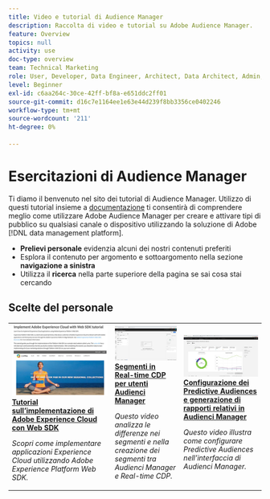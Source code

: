 ```yaml
---
title: Video e tutorial di Audience Manager
description: Raccolta di video e tutorial su Adobe Audience Manager.
feature: Overview
topics: null
activity: use
doc-type: overview
team: Technical Marketing
role: User, Developer, Data Engineer, Architect, Data Architect, Admin, Leader
level: Beginner
exl-id: c6aa264c-30ce-42ff-bf8a-e651ddc2ff01
source-git-commit: d16c7e1164ee1e63e44d239f8bb3356ce0402246
workflow-type: tm+mt
source-wordcount: '211'
ht-degree: 0%

---
```


# Esercitazioni di Audience Manager

Ti diamo il benvenuto nel sito dei tutorial di Audience Manager. Utilizzo di questi tutorial insieme a [documentazione](https://experienceleague.adobe.com/docs/audience-manager/user-guide/aam-home.html) ti consentirà di comprendere meglio come utilizzare Adobe Audience Manager per creare e attivare tipi di pubblico su qualsiasi canale o dispositivo utilizzando la soluzione di Adobe [!DNL data management platform].

* **Prelievi personale** evidenzia alcuni dei nostri contenuti preferiti
* Esplora il contenuto per argomento e sottoargomento nella sezione **navigazione a sinistra**
* Utilizza il **ricerca** nella parte superiore della pagina se sai cosa stai cercando

<div id="recs-overview-body-1"></div>
<div id="recs-overview-body-2"></div>
<div id="recs-overview-body-3"></div>
<div id="recs-overview-body-4"></div>
<div id="recs-overview-body-5"></div>
<div id="recs-overview-body-6"></div>

<div id="staff-picks-section">

## Scelte del personale

<table>
<tr>
  <td>
    <a href="https://experienceleague.adobe.com/docs/platform-learn/implement-web-sdk/overview.html?lang=it">
      <img alt="miniatura per l’esercitazione &quot;Implementare Adobe Experience Cloud con Web SDK&quot;" src="assets/implement-web-sdk.jpg" />
    </a>
    <div>
      <a href="https://experienceleague.adobe.com/docs/platform-learn/implement-web-sdk/overview.html?lang=it">
    <strong>Tutorial sull’implementazione di Adobe Experience Cloud con Web SDK</strong>
    </a>
    </div>
    <p>
    <em>Scopri come implementare applicazioni Experience Cloud utilizzando Adobe Experience Platform Web SDK.</em>
    <p>
  </td>
  <td>
    <a href="https://experienceleague.adobe.com/docs/audience-manager-learn/tutorials/other-integrations/integrating-with-rtcdp/rtcdp-segments-for-aam-users.html">
      <img alt="immagine di anteprima per l’esercitazione ‘Understanding Segments in Real-time CDP’ (Informazioni sui segmenti in Real-time CDP)" src="assets/331901.jpg" />
    </a>
    <div>
      <a href="https://experienceleague.adobe.com/docs/audience-manager-learn/tutorials/other-integrations/integrating-with-rtcdp/rtcdp-segments-for-aam-users.html">
    <strong>Segmenti in Real-time CDP per utenti Audienci Manager</strong>
    </a>
    </div>
    <p>
    <em>Questo video analizza le differenze nei segmenti e nella creazione dei segmenti tra Audienci Manager e Real-time CDP.</em>
    <p>
  </td>
  <td>
    <a href="https://experienceleague.adobe.com/docs/audience-manager-learn/tutorials/build-and-manage-audiences/algorithmic-models/configure-and-report-on-predictive-audiences.html">
      <img alt="immagine di anteprima per l’esercitazione &quot;Configure and report on Predictive Audiences in Audienci Manager&quot; (Configurare e creare rapporti sulle audience predittive in un )" src="assets/33630.jpg" />
    </a>
    <div>
      <a href="https://experienceleague.adobe.com/docs/audience-manager-learn/tutorials/build-and-manage-audiences/algorithmic-models/configure-and-report-on-predictive-audiences.html">
    <strong>Configurazione dei Predictive Audiences e generazione di rapporti relativi in Audienci Manager</strong>
    </a>
    </div>
    <p>
    <em>Questo video illustra come configurare Predictive Audiences nell’interfaccia di Audienci Manager.</em>
    <p>
  </td>
</tr>
</table>
</div>
